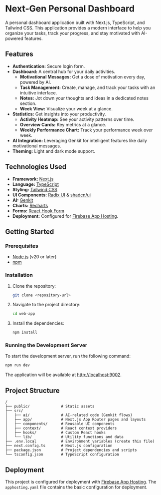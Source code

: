 # Next-Gen Personal Dashboard

A personal dashboard application built with Next.js, TypeScript, and Tailwind CSS. This application provides a modern interface to help you organize your tasks, track your progress, and stay motivated with AI-powered features.

## Features

*   **Authentication:** Secure login form.
*   **Dashboard:** A central hub for your daily activities.
    *   **Motivational Messages:** Get a dose of motivation every day, powered by AI.
    *   **Task Management:** Create, manage, and track your tasks with an intuitive interface.
    *   **Notes:** Jot down your thoughts and ideas in a dedicated notes section.
    *   **Week View:** Visualize your week at a glance.
*   **Statistics:** Get insights into your productivity.
    *   **Activity Heatmap:** See your activity patterns over time.
    *   **Overview Cards:** Key metrics at a glance.
    *   **Weekly Performance Chart:** Track your performance week over week.
*   **AI Integration:** Leveraging Genkit for intelligent features like daily motivational messages.
*   **Theming:** Light and dark mode support.

## Technologies Used

*   **Framework:** [Next.js](https://nextjs.org/)
*   **Language:** [TypeScript](https://www.typescriptlang.org/)
*   **Styling:** [Tailwind CSS](https://tailwindcss.com/)
*   **UI Components:** [Radix UI](https://www.radix-ui.com/) & [shadcn/ui](https://ui.shadcn.com/)
*   **AI:** [Genkit](https://firebase.google.com/docs/genkit)
*   **Charts:** [Recharts](https://recharts.org/)
*   **Forms:** [React Hook Form](https://react-hook-form.com/)
*   **Deployment:** Configured for [Firebase App Hosting](https://firebase.google.com/docs/app-hosting).

## Getting Started

### Prerequisites

*   [Node.js](https://nodejs.org/) (v20 or later)
*   [npm](https://www.npmjs.com/)

### Installation

1.  Clone the repository:
    ```bash
    git clone <repository-url>
    ```
2.  Navigate to the project directory:
    ```bash
    cd web-app
    ```
3.  Install the dependencies:
    ```bash
    npm install
    ```

### Running the Development Server

To start the development server, run the following command:

```bash
npm run dev
```

The application will be available at [http://localhost:9002](http://localhost:9002).

## Project Structure

```
/
├── public/              # Static assets
├── src/
│   ├── ai/              # AI-related code (Genkit flows)
│   ├── app/             # Next.js App Router pages and layouts
│   ├── components/      # Reusable UI components
│   ├── context/         # React context providers
│   ├── hooks/           # Custom React hooks
│   └── lib/             # Utility functions and data
├── .env.local           # Environment variables (create this file)
├── next.config.ts       # Next.js configuration
├── package.json         # Project dependencies and scripts
└── tsconfig.json        # TypeScript configuration
```

## Deployment

This project is configured for deployment with [Firebase App Hosting](https://firebase.google.com/docs/app-hosting). The `apphosting.yaml` file contains the basic configuration for deployment.